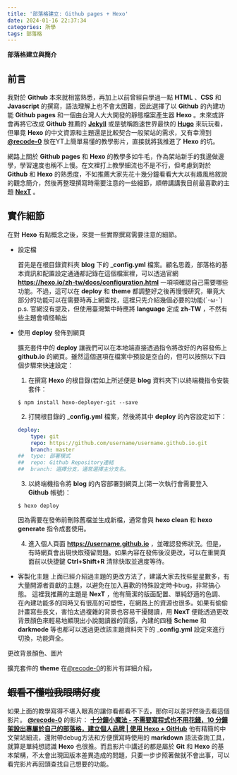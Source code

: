 ```yaml
---
title: '部落格建立: Github pages + Hexo'
date: 2024-01-16 22:37:34
categories: 所學
tags: 部落格
---
```


__部落格建立與簡介__

<!--more-->
## 前言

我對於 __Github__ 本來就相當熟悉，再加上以前曾經自學過一點 __HTML__ 、__CSS__ 和 __Javascript__ 的撰寫，語法理解上也不會太困難，因此選擇了以 __Github__ 的內建功能 __Github pages__ 和一個由台灣人大大開發的靜態檔案產生器 __Hexo__ 。未來或許會再將它改成 __Github__ 推薦的 __[Jekyll](https://docs.github.com/en/pages/setting-up-a-github-pages-site-with-jekyll)__ 或是號稱跑速世界最快的 __[Hugo](https://gohugo.io/)__ 來玩玩看，但畢竟 __Hexo__ 的中文資源和主題還是比較契合一般架站的需求，又有幸滑到 __[@recode-0](https://www.youtube.com/@recode-0)__ 放在YT上簡單易懂的教學影片，直接就將我推進了 __Hexo__ 的坑。

網路上關於 __Github pages__ 和 __Hexo__ 的教學多如牛毛，作為架站新手的我邊做邊學，學習速度也稱不上慢。在文裡打上教學細流也不是不行，但考慮到對於 __Github__ 和 __Hexo__ 的熟悉度，不如推薦大家先花十幾分鐘看看大大以有趣風格敘說的觀念簡介，然後再整理撰寫時需要注意的一些細節，順帶講講我目前最喜歡的主題 __[NexT](https://theme-next.js.org/docs/getting-started/)__ 。


## 實作細節

在對 __Hexo__ 有點概念之後，來提一些實際撰寫需要注意的細節。

- 設定檔

    首先是在根目錄資料夾 __blog__ 下的 ___config.yml__ 檔案。顧名思義，部落格的基本資訊和配置設定通通都記錄在這個檔案裡，可以透過官網 __<https://hexo.io/zh-tw/docs/configuration.html>__ 一項項確認自己需要哪些功能。不過，這可以在 __deploy__ 和 __theme__ 都調整好之後再慢慢研究，畢竟大部分的功能可以在需要時再上網查找，這裡只先介紹幾個必要的功能(´･ω･`)
    p.s. 官網沒有提及，但使用臺灣繁中時應將 __language__ 定成 __zh-TW__ ，不然有些主題會噴怪輸出

- 使用 __deploy__ 發佈到網頁

    擴充套件中的 __deploy__ 讓我們可以在本地端直接透過指令將改好的內容發佈上 __github.io__ 的網頁。雖然這個選項在檔案中預設是空白的，但可以按照以下四個步驟來快速設定：
    
    1. 在撰寫 __Hexo__ 的根目錄(若如上所述便是 __blog__ 資料夾下)以終端機指令安裝套件：
    ``` shell
    $ npm install hexo-deployer-git --save
    ```
    
    2. 打開根目錄的 ___config.yml__ 檔案，然後將其中 __deploy__ 的內容設定如下：
    ``` yml
    deploy:
        type: git
        repo: https://github.com/username/username.github.io.git
        branch: master
    ##  type: 部署模式
    ##  repo: Github Repository連結
    ##  branch: 選擇分支，通常選擇主分支名。
    ```
    
    3. 以終端機指令將 __blog__ 的內容部署到網頁上(第一次執行會需要登入 __Github__ 帳號)：
    ``` shell
    $ hexo deploy
    ```
    因為需要在發佈前刪除舊檔並生成新檔，通常會與 __hexo clean__ 和 __hexo generate__ 指令成套使用。
    
    4. 進入個人頁面 __https://username.github.io__ ，並確認發佈狀況。但是，有時網頁會出現快取殘留問題。如果內容在發佈後沒更改，可以在重開頁面前以快捷鍵 __Ctrl+Shift+R__ 清除快取並適度等待。

- 客製化主題
    上面已經介紹過主題的更改方法了，建議大家去找些星星數多，有大量開源者貢獻的主題，以避免在加入喜歡的特殊設定時卡bug，非常搞心態。
    這裡我推薦的主題是 __NexT__ ，他有簡潔的版面配置、單純舒適的色調、在內建功能多的同時又有很高的可塑性，在網路上的資源也很多。如果有偷偷計畫寫些長文，害怕太過複雜的背景也容易干擾閱讀，用 __NexT__ 便能透過更改背景顏色來輕易地顯現出小說閱讀器的質感，內建的四種 __Scheme__ 和 __darkmode__ 等也都可以透過更改該主題資料夾下的 ___config.yml__ 設定來進行切換，功能齊全。

更改背景顏色、圖片

擴充套件的 __theme__ 在[@recode-0](https://www.youtube.com/@recode-0)的影片有詳細介紹，




## ~~蝦看不懂啦我眼睛好痠~~

如果上面的教學寫得不堪入眼真的讓你看都看不下去，那你可以差評然後去看這個影片。
__[@recode-0](https://www.youtube.com/@recode-0)__ 的影片： __[十分鐘小魔法 - 不需要寫程式也不用花錢，10 分鐘架設出專屬於自己的部落格，建立個人品牌 | 使用 Hexo + GitHub](https://www.youtube.com/watch?v=WJk765ztHUg)__
他有精簡的中文架站細流，還附帶debug方法和方便撰寫時使用的 __markdown__ 語法查詢工具，就算是單純想認識 __Hexo__ 也很推。而且影片中講述的都是屬於 __Git__ 和 __Hexo__ 的基本架構，不太會出現因版本差異造成的問題，只要一步步照著做就不會出事，可以看完影片再回頭查找自己想要的功能。